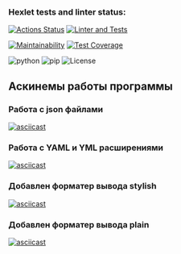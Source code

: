 ### Hexlet tests and linter status:
[![Actions Status](https://github.com/IzvekovWeb/python-project-lvl2/workflows/hexlet-check/badge.svg)](https://github.com/IzvekovWeb/python-project-lvl2/actions)
[![Linter and Tests](https://github.com/IzvekovWeb/python-project-lvl2/actions/workflows/Tests-check.yml/badge.svg)](https://github.com/IzvekovWeb/python-project-lvl2/actions/workflows/Tests-check.yml)

[![Maintainability](https://api.codeclimate.com/v1/badges/fe3922c0c400cd5bbc97/maintainability)](https://codeclimate.com/github/IzvekovWeb/python-project-lvl2/maintainability)
[![Test Coverage](https://api.codeclimate.com/v1/badges/fe3922c0c400cd5bbc97/test_coverage)](https://codeclimate.com/github/IzvekovWeb/python-project-lvl2/test_coverage)

![python](https://img.shields.io/badge/python-%3E%3D3.8-brightgreen)
![pip](https://img.shields.io/badge/pip-%3E%3D20-blue)
![License](https://img.shields.io/github/license/IzvekovWeb/python-project-lvl2) 



## Аскинемы работы программы

### Работа с json файлами
[![asciicast](https://asciinema.org/a/cBUajBOWTmPeCDIT2lzCapGDu.svg)](https://asciinema.org/a/cBUajBOWTmPeCDIT2lzCapGDu)

### Работа с YAML и YML расширениями
[![asciicast](https://asciinema.org/a/e6UoXSFrqmqj2luGcummezRb4.svg)](https://asciinema.org/a/e6UoXSFrqmqj2luGcummezRb4)

### Добавлен форматер вывода stylish
[![asciicast](https://asciinema.org/a/h9YJVuyzFWmPpLv5UUNjAsqCt.svg)](https://asciinema.org/a/h9YJVuyzFWmPpLv5UUNjAsqCt)

### Добавлен форматер вывода plain
[![asciicast](https://asciinema.org/a/bfOzVDwoRSybjqEObkt7JAPFa.svg)](https://asciinema.org/a/bfOzVDwoRSybjqEObkt7JAPFa)